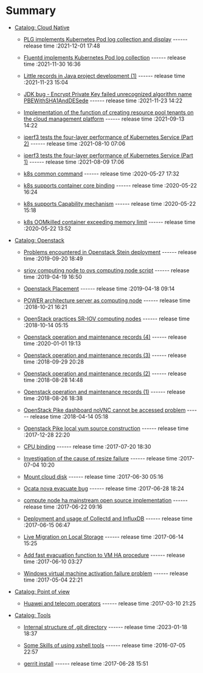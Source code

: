 # Summary

- [Catalog: Cloud Native](./SUMMARY.md)

  - [PLG implements Kubernetes Pod log collection and display](./cloud-native/plg.md) ------ release time :2021-12-01 17:48
 
  - [Fluentd implements Kubernetes Pod log collection](./cloud-native/fluentd.md) ------ release time :2021-11-30 16:36

  - [Little records in Java project development (1)](./cloud-native/java-dev-memo-1.md) ------ release time :2021-11-23 15:04
 
  - [JDK bug - Encrypt Private Key failed unrecognized algorithm name PBEWithSHA1AndDESede](./cloud-native/jdk-bug.md) ------ release time :2021-11-23 14:22
 
  - [Implementation of the function of creating resource pool tenants on the cloud management platform](./cloud-native/tenant-cmp.md) ------ release time :2021-09-13 14:22
 
  - [iperf3 tests the four-layer performance of Kubernetes Service (Part 2)](./cloud-native/test-service-performance-2.md) ------ release time :2021-08-10 07:06
 
  - [iperf3 tests the four-layer performance of Kubernetes Service (Part 1)](./cloud-native/test-service-performance-1.md) ------ release time :2021-08-09 17:06
 
  - [k8s common command](./cloud-native/k8s-cmd.md) ------ release time :2020-05-27 17:32
 
  - [k8s supports container core binding](./cloud-native/cpu-binding.md) ------ release time :2020-05-22 16:24
 
  - [k8s supports Capability mechanism](./cloud-native/capability.md) ------ release time :2020-05-22 15:18
 
  - [k8s OOMkilled container exceeding memory limit](./cloud-native/oom.md) ------ release time :2020-05-22 13:52

- [Catalog: Openstack](./SUMMARY.md)

  - [Problems encountered in Openstack Stein deployment](./openstack/deploy-openstack-stein.md) ------ release time :2019-09-20 18:49

  - [sriov computing node to ovs computing node script](./openstack/sriov2ovs.md) ------ release time :2019-04-19 16:50

  - [Openstack Placement](./openstack/placement.md) ------ release time :2019-04-18 09:14

  - [POWER architecture server as computing node](./openstack/power-arch.md) ------ release time :2018-10-21 16:21

  - [OpenStack practices SR-IOV computing nodes](./openstack/sriov.md) ------ release time :2018-10-14 05:15

  - [Openstack operation and maintenance records (4)](./openstack/openstack-op-4.md) ------ release time :2020-01-01 19:13

  - [Openstack operation and maintenance records (3)](./openstack/openstack-op-3.md) ------ release time :2018-09-29 20:28

  - [Openstack operation and maintenance records (2)](./openstack/openstack-op-2.md) ------ release time :2018-08-28 14:48

  - [Openstack operation and maintenance records (1)](./openstack/openstack-op-1.md) ------ release time :2018-08-26 18:38

  - [OpenStack Pike dashboard noVNC cannot be accessed problem](./openstack/novnc-problem.md) ------ release time :2018-04-14 05:18

  - [Openstack Pike local yum source construction](./openstack/openstack-local-yum.md) ------ release time :2017-12-28 22:20

  - [CPU binding](./openstack/cpu-binding.md) ------ release time :2017-07-20 18:30

  - [Investigation of the cause of resize failure](./openstack/resize-fail.md) ------ release time :2017-07-04 10:20

  - [Mount cloud disk](./openstack/mount-cloud-disk.md) ------ release time :2017-06-30 05:16

  - [Ocata nova evacuate bug](./openstack/ocata-nova-evacuate-bug.md) ------ release time :2017-06-28 18:24

  - [compute node ha mainstream open source implementation](./openstack/compute-node-ha.md) ------ release time :2017-06-22 09:16

  - [Deployment and usage of Collectd and InfluxDB](./openstack/collectd-influxdb.md) ------ release time :2017-06-15 06:47

  - [Live Migration on Local Storage](./openstack/live-migration-local.md) ------ release time :2017-06-14 15:25

  - [Add fast evacuation function to VM HA procedure](./openstack/fast-evacuation.md) ------ release time :2017-06-10 03:27

  - [Windows virtual machine activation failure problem](./openstack/vm-activation-failure.md) ------ release time :2017-05-04 22:21

- [Catalog: Point of view](./SUMMARY.md)

  - [Huawei and telecom operators](./point-of-view/huawei-and-operators.md) ------ release time :2017-03-10 21:25

- [Catalog: Tools](./SUMMARY.md)

  - [Internal structure of .git directory](./tools/git-dir.md) ------ release time :2023-01-18 18:37

  - [Some Skills of using xshell tools](./tools/xshell-skill.md) ------ release time :2016-07-05 22:57

  - [gerrit install](./tools/gerrit-install.md) ------ release time :2017-06-28 15:51
